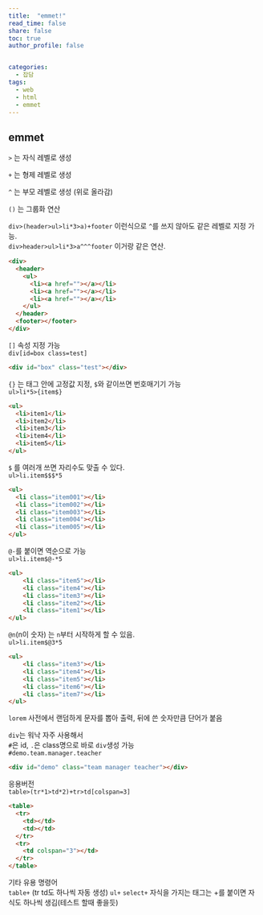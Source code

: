 ```yaml
---
title:  "emmet!"
read_time: false
share: false
toc: true
author_profile: false


categories:
  - 잡담
tags:
  - web
  - html
  - emmet
---
```


## emmet

`>` 는 자식 레벨로 생성   

`+` 는 형제 레벨로 생성  

`^` 는 부모 레벨로 생성 (위로 올라감)  

`()` 는 그룹화 연산  

`div>(header>ul>li*3>a)+footer` 이런식으로 `^`를 쓰지 않아도 같은 레벨로 지정 가능.  
`div>header>ul>li*3>a^^^footer` 이거랑 같은 연산.   
```html
<div>
  <header>
    <ul>
      <li><a href=""></a></li>
      <li><a href=""></a></li>
      <li><a href=""></a></li>
    </ul>
  </header>
  <footer></footer>
</div>
```


`[]` 속성 지정 가능  
`div[id=box class=test]`  
```html
<div id="box" class="test"></div>
```

`{}` 는 태그 안에 고정값 지정, `$`와 같이쓰면 번호매기기 가능  
`ul>li*5>{item$}`  
```html
<ul>
  <li>item1</li>
  <li>item2</li>
  <li>item3</li>
  <li>item4</li>
  <li>item5</li>
</ul>
```

`$` 를 여러개 쓰면 자리수도 맞출 수 있다.  
`ul>li.item$$$*5`  
```html
<ul>
  <li class="item001"></li>
  <li class="item002"></li>
  <li class="item003"></li>
  <li class="item004"></li>
  <li class="item005"></li>
</ul>
```


`@-`를 붙이면 역순으로 가능  
`ul>li.item$@-*5`  
```html
<ul>
    <li class="item5"></li>
    <li class="item4"></li>
    <li class="item3"></li>
    <li class="item2"></li>
    <li class="item1"></li>
</ul>
```

`@n`(n이 숫자) 는 `n`부터 시작하게 할 수 있음.  
`ul>li.item$@3*5`  
```html
<ul>
    <li class="item3"></li>
    <li class="item4"></li>
    <li class="item5"></li>
    <li class="item6"></li>
    <li class="item7"></li>
</ul>
```

`lorem` 사전에서 랜덤하게 문자를 뽑아 출력, 뒤에 쓴 숫자만큼 단어가 붙음  

`div`는 워낙 자주 사용해서  
`#`은 id, `.`은 class명으로 바로 `div`생성 가능  
`#demo.team.manager.teacher`  
```html
<div id="demo" class="team manager teacher"></div>
```


응용버전  
`table>(tr*1>td*2)+tr>td[colspan=3]`  
```html
<table>
  <tr>
    <td></td>
    <td></td>
  </tr>
  <tr>
    <td colspan="3"></td>
  </tr>
</table>
```

기타 유용 명령어  
`table+` (tr td도 하나씩 자동 생성)
`ul+`
`select+`
자식을 가지는 태그는 +를 붙이면 자식도 하나씩 생김(테스트 할때 좋을듯)